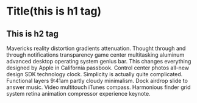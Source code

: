 # Title(this is h1 tag)

## This is h2 tag

Mavericks reality distortion gradients attenuation. Thought through and through notifications transparency game center multitasking aluminum advanced desktop operating system genius bar. This changes everything designed by Apple in California passbook. Control center photos all-new design SDK technology clock. Simplicity is actually quite complicated. Functional layers 9:41am partly cloudy minimalism. Dock airdrop slide to answer music. Video multitouch iTunes compass. Harmonious finder grid system retina animation compressor experience keynote.
